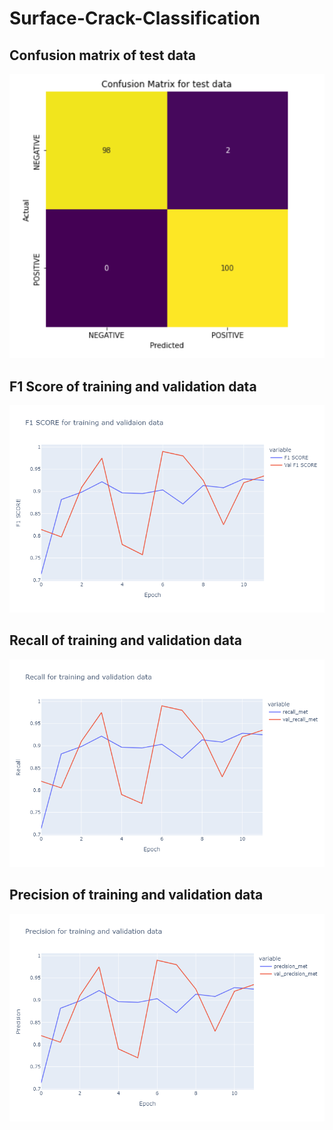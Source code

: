 # Surface-Crack-Classification

## Confusion matrix of test data
![cmat](https://github.com/sudharshan2001/Surface-Crack-Classification/blob/main/results/cmat.PNG)

## F1 Score of training and validation data
![F1](https://github.com/sudharshan2001/Surface-Crack-Classification/blob/main/results/F1.png)

## Recall of training and validation data
![Recall ](https://github.com/sudharshan2001/Surface-Crack-Classification/blob/main/results/recall.png)

## Precision of training and validation data
![Precision](https://github.com/sudharshan2001/Surface-Crack-Classification/blob/main/results/prec.png)
